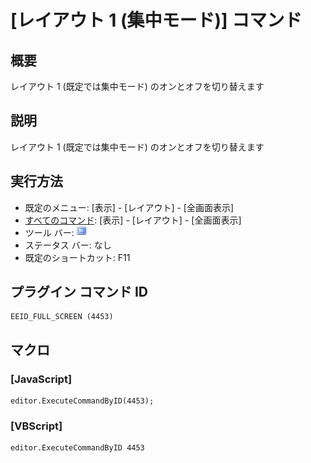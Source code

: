 # \[レイアウト 1 (集中モード)\] コマンド

## 概要

レイアウト 1 (既定では集中モード) のオンとオフを切り替えます

## 説明

レイアウト 1 (既定では集中モード) のオンとオフを切り替えます

## 実行方法

- 既定のメニュー: \[表示\] \- \[レイアウト\] \- \[全画面表示\]
- [すべてのコマンド](../../glossary/allcommands): \[表示\] \- \[レイアウト\] \- \[全画面表示\]
- ツール バー: ![](../../images/full_screen.png)
- ステータス バー: なし
- 既定のショートカット: F11

## プラグイン コマンド ID

```
EEID_FULL_SCREEN (4453)
```

## マクロ

### \[JavaScript\]

```
editor.ExecuteCommandByID(4453);
```

### \[VBScript\]

```
editor.ExecuteCommandByID 4453
```
